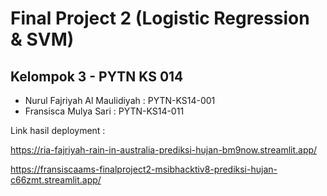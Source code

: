 # Final Project 2 (Logistic Regression & SVM)

## Kelompok 3 - PYTN KS 014

- Nurul Fajriyah Al Maulidiyah  : PYTN-KS14-001 
- Fransisca Mulya Sari          : PYTN-KS14-011 

Link hasil deployment : 

https://ria-fajriyah-rain-in-australia-prediksi-hujan-bm9now.streamlit.app/

https://fransiscaams-finalproject2-msibhacktiv8-prediksi-hujan-c66zmt.streamlit.app/
